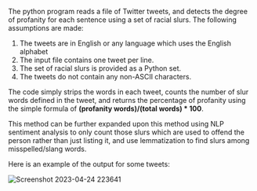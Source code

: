 The python program reads a file of Twitter tweets, and detects the degree of profanity for each sentence using a set of racial slurs. The following assumptions are made:
1. The tweets are in English or any language which uses the English alphabet
2. The input file contains one tweet per line.
3. The set of racial slurs is provided as a Python set.
4. The tweets do not contain any non-ASCII characters.

The code simply strips the words in each tweet, counts the number of slur words defined in the tweet, and returns the percentage of profanity using the simple formula of **(profanity words)/(total words) * 100**.

This method can be further expanded upon this method using NLP sentiment analysis to only count those slurs which are used to offend the person rather than just listing it, and use lemmatization to find slurs among misspelled/slang words.

Here is an example of the output for some tweets:

![Screenshot 2023-04-24 223641](https://user-images.githubusercontent.com/75660041/234067637-43f05caf-5165-4079-8750-659e0fb695ea.png)
